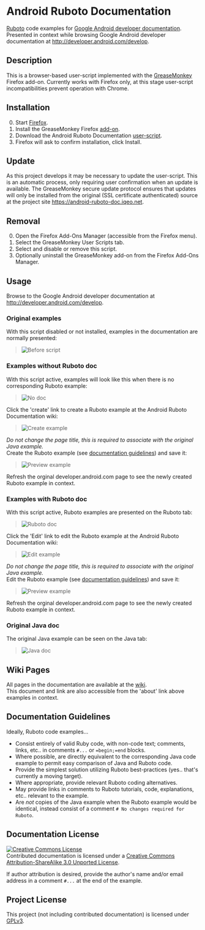 # Android Ruboto Documentation

[Ruboto](http://ruboto.org/) code examples for [Google Android developer documentation](http://developer.android.com/develop). Presented in context while browsing Google Android developer documentation at http://developer.android.com/develop.

## Description

This is a browser-based user-script implemented with the [GreaseMonkey](http://www.greasespot.net/) Firefox add-on. Currently works with Firefox only, at this stage user-script incompatibilities prevent operation with Chrome.

## Installation

0. Start [Firefox](http://www.mozilla.org/firefox).
0. Install the GreaseMonkey Firefox [add-on](https://addons.mozilla.org/en-US/firefox/addon/greasemonkey/).
0. Download the Android Ruboto Documentation [user-script](https://android-ruboto-doc.iqeo.net/android_ruboto_doc.user.js).
0. Firefox will ask to confirm installation, click Install.

## Update

As this project develops it may be necessary to update the user-script. This is an automatic process, only requiring user confirmation when an update is available. The GreaseMonkey secure update protocol ensures that updates will only be installed from the original (SSL certificate authenticated) source at the project site https://android-ruboto-doc.iqeo.net.

## Removal

0. Open the Firefox Add-Ons Manager (accessible from the Firefox menu).
0. Select the GreaseMonkey User Scripts tab.
0. Select and disable or remove this script.
0. Optionally uninstall the GreaseMonkey add-on from the Firefox Add-Ons Manager. 

## Usage

Browse to the Google Android developer documentation at http://developer.android.com/develop.

### Original examples

With this script disabled or not installed, examples in the documentation are normally presented:

> ![Before script](images/before_script.png)

### Examples without Ruboto doc 
With this script active, examples will look like this when there is no corresponding Ruboto example:

> ![No doc](images/script_no_doc.png)

Click the 'create' link to create a Ruboto example at the Android Ruboto Documentation wiki:

> ![Create example](images/create_example.png)

_Do not change the page title, this is required to associate with the original Java example._  
Create the Ruboto example (see [documentation guidelines](#documentation-guidelines)) and save it:

> ![Preview example](images/preview_example.png)

Refresh the orginal developer.android.com page to see the newly created Ruboto example in context.

### Examples with Ruboto doc
With this script active, Ruboto examples are presented on the Ruboto tab:

> ![Ruboto doc](images/script_ruboto_doc.png)

Click the 'Edit' link to edit the Ruboto example at the Android Ruboto Documentation wiki:
> ![Edit example](images/edit_example.png)

_Do not change the page title, this is required to associate with the original Java example._  
Edit the Ruboto example (see [documentation guidelines](#documentation-guidelines)) and save it:

> ![Preview example](images/preview_example.png)

Refresh the orginal developer.android.com page to see the newly created Ruboto example in context.

### Original Java doc
The original Java example can be seen on the Java tab:

> ![Java doc](images/script_java_doc.png)

## Wiki Pages
All pages in the documentation are available at the [wiki](https://android-ruboto-doc.iqeo.net/pages).  
This document and link are also accessible from the 'about' link above examples in context.

## Documentation Guidelines

Ideally, Ruboto code examples...

* Consist entirely of valid Ruby code, with non-code text; comments, links, etc.. in comments ```#...``` or ```=begin;=end``` blocks.
* Where possible, are directly equivalent to the corresponding Java code example to permit easy comparison of Java and Ruboto code.
* Provide the simplest solution utilizing Ruboto best-practices (yes.. that's currently a moving target).
* Where appropriate, provide relevant Ruboto coding alternatives.
* May provide links in comments to Ruboto tutorials, code, explanations, etc.. relevant to the example.
* Are _not_ copies of the Java example when the Ruboto example would be identical, instead consist of a comment ```# No changes required for Ruboto```.

## Documentation License

<a rel="license" href="http://creativecommons.org/licenses/by-sa/3.0/deed.en_US"><img alt="Creative Commons License" style="border-width:0" src="http://i.creativecommons.org/l/by-sa/3.0/88x31.png" /></a><br /><span xmlns:dct="http://purl.org/dc/terms/" href="http://purl.org/dc/dcmitype/Text" property="dct:title" rel="dct:type">Contributed documentation</span> is licensed under a <a rel="license" href="http://creativecommons.org/licenses/by-sa/3.0/deed.en_US">Creative Commons Attribution-ShareAlike 3.0 Unported License</a>.

If author attribution is desired, provide the author's name and/or email address in a comment ```#...``` at the end of the example.

## Project License

This project (not including contributed documentation) is licensed under [GPLv3](http://www.gnu.org/licenses/gpl.html).
